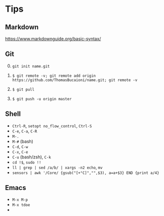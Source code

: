 # Tips

## Markdown

https://www.markdownguide.org/basic-syntax/

## Git

0. `git init name.git`

1. `$ git remote -v; git remote add origin https://github.com/ThomasBucaioni/name.git; git remote -v`

2. `$ git pull`

3. `$ git push -u origin master`

## Shell

- `Ctrl-R`, `setopt no_flow_control`, `Ctrl-S`
- `C-e`, `C-a`, `C-R`
- `M-.`
- `M-#` (bash)
- `C-d`, `C-w`
- `C-x`, `C-e`
- `C-u` (bash/zsh), `C-k`
- `cd !$`, `sudo !!`
- `ll | grep | sed /a/b/ | xargs -n2 echo`, `mv`
- `sensors | awk '/Core/ {gsub("[+°C]","",$3), a=a+$3} END {print a/4}`

## Emacs

- `M-x M-p`
- `M-x tdoe`
- 
